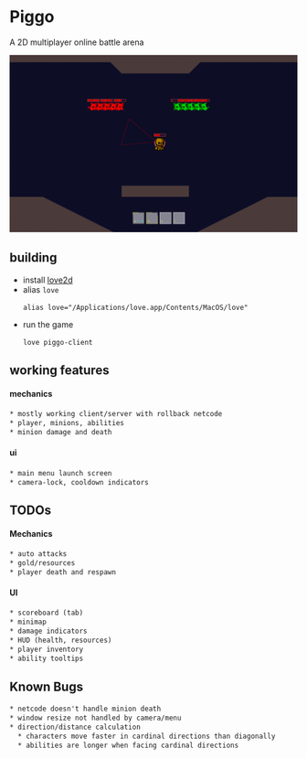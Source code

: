 # Piggo

A 2D multiplayer online battle arena

![](./screenshots/8.png)

## building
* install [love2d](https://love2d.org/#download)
* alias `love`
  ```
  alias love="/Applications/love.app/Contents/MacOS/love"
  ```
* run the game
  ```
  love piggo-client
  ```

## working features

#### mechanics
```
* mostly working client/server with rollback netcode
* player, minions, abilities
* minion damage and death
```

#### ui
```
* main menu launch screen
* camera-lock, cooldown indicators
```

## TODOs

#### Mechanics

```
* auto attacks
* gold/resources
* player death and respawn
```

#### UI

```
* scoreboard (tab)
* minimap
* damage indicators
* HUD (health, resources)
* player inventory
* ability tooltips
```

## Known Bugs

```
* netcode doesn't handle minion death
* window resize not handled by camera/menu
* direction/distance calculation
  * characters move faster in cardinal directions than diagonally
  * abilities are longer when facing cardinal directions
```
